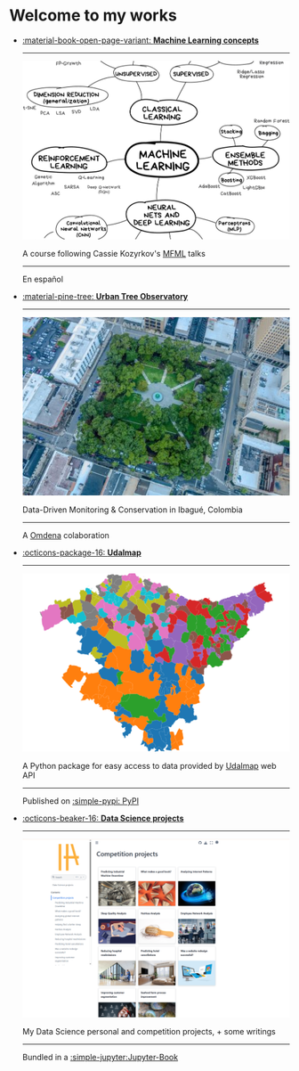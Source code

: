 # Welcome to my works


<div class="grid cards" markdown>

-   [:material-book-open-page-variant: **Machine Learning concepts**](#)

    ---

    ![](imgs/curso_ml.jpg)

    A course following Cassie Kozyrkov's [MFML](https://www.youtube.com/watch?v=1vkb7BCMQd0) talks

    ---

    En español


-   [:material-pine-tree: **Urban Tree Observatory**](https://www.omdena.com/chapter-challenges/urban-tree-observatory-data-driven-monitoring-conservation-in-ibague-colombia)

    ---

    ![](imgs/omdena_urban_tree.jpg)

    Data-Driven Monitoring & Conservation in Ibagué, Colombia

    ---

    A [Omdena](https://www.omdena.com/chapter-challenges/urban-tree-observatory-data-driven-monitoring-conservation-in-ibague-colombia) colaboration

-   [:octicons-package-16: **Udalmap**](https://pypi.org/project/udalmap/)

    ---

    ![](imgs/udalmap.png)

    A Python package for easy access to data provided by [Udalmap](https://opendata.euskadi.eus/api-udalmap/?api=udalmap) web API

    ---

    Published on [:simple-pypi: PyPI](https://pypi.org/project/udalmap/)

-   [:octicons-beaker-16: **Data Science projects**](https://mikel-imaz.github.io/projects)

    ---

    ![](imgs/data_science_projects.png)

    My Data Science personal and competition projects, + some writings

    ---

    Bundled in a [:simple-jupyter:Jupyter-Book](https://mikel-imaz.github.io/projects)

</div>
